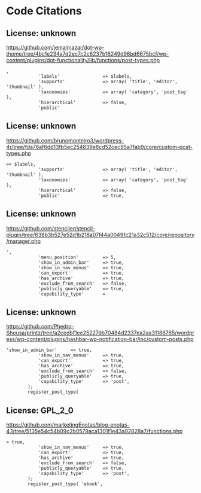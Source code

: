 # Code Citations

## License: unknown
https://github.com/jemalmazar/dot-wp-theme/tree/4bc1e234a7d2ec7c2c6237b16249d98bd6675bcf/wp-content/plugins/dot-functionality/lib/functions/post-types.php

```
,
            'labels'                => $labels,
            'supports'              => array( 'title', 'editor', 'thumbnail' ),
            'taxonomies'            => array( 'category', 'post_tag' ),
            'hierarchical'          => false,
            'public'
```


## License: unknown
https://github.com/brunomonteiro3/wordpress-4r/tree/fda76af6dd13fb5ec254839e6cd52cec95a7fab9/core/custom-post-types.php

```
=> $labels,
            'supports'              => array( 'title', 'editor', 'thumbnail' ),
            'taxonomies'            => array( 'category', 'post_tag' ),
            'hierarchical'          => false,
            'public'                => true,
```


## License: unknown
https://github.com/stenciler/stencil-plugin/tree/638b3b527e52d1b218a07f44a00491c21a32c512/core/repository/manager.php

```
',
            'menu_position'         => 5,
            'show_in_admin_bar'     => true,
            'show_in_nav_menus'     => true,
            'can_export'            => true,
            'has_archive'           => true,
            'exclude_from_search'   => false,
            'publicly_queryable'    => true,
            'capability_type'       =
```


## License: unknown
https://github.com/Phedro-Shousa/printz/tree/a2cedbf1ee25227db70484d2337ea2aa31186765/wordpress/wp-content/plugins/hashbar-wp-notification-bar/inc/custom-posts.php

```
'show_in_admin_bar'     => true,
            'show_in_nav_menus'     => true,
            'can_export'            => true,
            'has_archive'           => true,
            'exclude_from_search'   => false,
            'publicly_queryable'    => true,
            'capability_type'       => 'post',
        );
        register_post_type(
```


## License: GPL_2_0
https://github.com/marketingEnotas/blog-enotas-4.1/tree/5135e54c54b09c2b0579aca1301f1e43a92828a7/functions.php

```
> true,
            'show_in_nav_menus'     => true,
            'can_export'            => true,
            'has_archive'           => true,
            'exclude_from_search'   => false,
            'publicly_queryable'    => true,
            'capability_type'       => 'post',
        );
        register_post_type( 'ebook',
```

